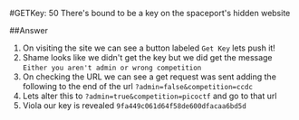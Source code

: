 #GETKey: 50
There's bound to be a key on the spaceport's hidden website

##Answer
1. On visiting the site we can see a button labeled `Get Key` lets push it!
2. Shame looks like we didn't get the key but we did get the message `Either you aren't admin or wrong competition`
3. On checking the URL we can see a get request was sent adding the following to the end of the url `?admin=false&competition=ccdc`
4. Lets alter this to `?admin=true&competition=picoctf` and go to that url
5. Viola our key is revealed `9fa449c061d64f58de600dfacaa6bd5d`
